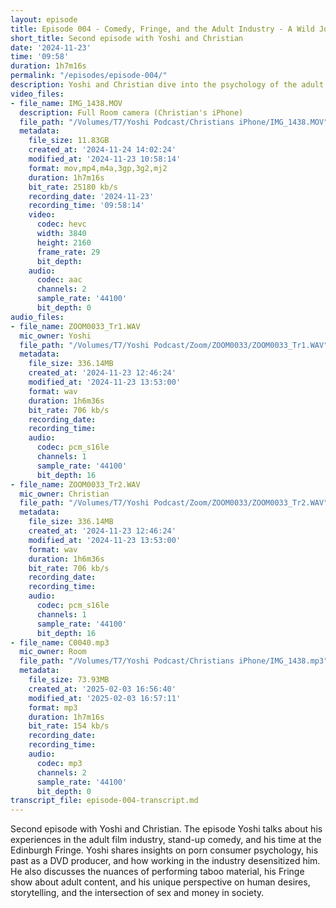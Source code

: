 ```yaml
---
layout: episode
title: Episode 004 - Comedy, Fringe, and the Adult Industry - A Wild Journey with Yoshi
short_title: Second episode with Yoshi and Christian
date: '2024-11-23'
time: '09:58'
duration: 1h7m16s
permalink: "/episodes/episode-004/"
description: Yoshi and Christian dive into the psychology of the adult film industry, dark humor in stand-up, and the art of pushing boundaries on stage.
video_files:
- file_name: IMG_1438.MOV
  description: Full Room camera (Christian's iPhone)
  file_path: "/Volumes/T7/Yoshi Podcast/Christians iPhone/IMG_1438.MOV"
  metadata:
    file_size: 11.83GB
    created_at: '2024-11-24 14:02:24'
    modified_at: '2024-11-23 10:58:14'
    format: mov,mp4,m4a,3gp,3g2,mj2
    duration: 1h7m16s
    bit_rate: 25180 kb/s
    recording_date: '2024-11-23'
    recording_time: '09:58:14'
    video:
      codec: hevc
      width: 3840
      height: 2160
      frame_rate: 29
      bit_depth:
    audio:
      codec: aac
      channels: 2
      sample_rate: '44100'
      bit_depth: 0
audio_files:
- file_name: ZOOM0033_Tr1.WAV
  mic_owner: Yoshi
  file_path: "/Volumes/T7/Yoshi Podcast/Zoom/ZOOM0033/ZOOM0033_Tr1.WAV"
  metadata:
    file_size: 336.14MB
    created_at: '2024-11-23 12:46:24'
    modified_at: '2024-11-23 13:53:00'
    format: wav
    duration: 1h6m36s
    bit_rate: 706 kb/s
    recording_date:
    recording_time:
    audio:
      codec: pcm_s16le
      channels: 1
      sample_rate: '44100'
      bit_depth: 16
- file_name: ZOOM0033_Tr2.WAV
  mic_owner: Christian
  file_path: "/Volumes/T7/Yoshi Podcast/Zoom/ZOOM0033/ZOOM0033_Tr2.WAV"
  metadata:
    file_size: 336.14MB
    created_at: '2024-11-23 12:46:24'
    modified_at: '2024-11-23 13:53:00'
    format: wav
    duration: 1h6m36s
    bit_rate: 706 kb/s
    recording_date:
    recording_time:
    audio:
      codec: pcm_s16le
      channels: 1
      sample_rate: '44100'
      bit_depth: 16
- file_name: C0040.mp3
  mic_owner: Room
  file_path: "/Volumes/T7/Yoshi Podcast/Christians iPhone/IMG_1438.mp3"
  metadata:
    file_size: 73.93MB
    created_at: '2025-02-03 16:56:40'
    modified_at: '2025-02-03 16:57:11'
    format: mp3
    duration: 1h7m16s
    bit_rate: 154 kb/s
    recording_date:
    recording_time:
    audio:
      codec: mp3
      channels: 2
      sample_rate: '44100'
      bit_depth: 0
transcript_file: episode-004-transcript.md
---
```

Second episode with Yoshi and Christian. The episode Yoshi talks about his experiences in the adult film industry, stand-up comedy, and his time at the Edinburgh Fringe. Yoshi shares insights on porn consumer psychology, his past as a DVD producer, and how working in the industry desensitized him. He also discusses the nuances of performing taboo material, his Fringe show about adult content, and his unique perspective on human desires, storytelling, and the intersection of sex and money in society.
